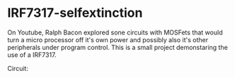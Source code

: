 # IRF7317-selfextinction

On Youtube, Ralph Bacon explored sone circuits with MOSFets that would turn a micro processor off 
it's own power and possibly also it's other peripherals under program control.
This is a small project demonstaring the use of a IRF7317.

Circuit:


